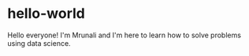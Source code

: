 # hello-world

Hello everyone! I'm Mrunali and I'm here to learn how to solve problems using data science. 


